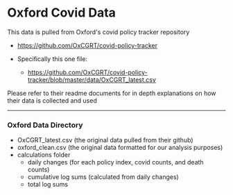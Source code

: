# Oxford Covid Data
This data is pulled from Oxford's covid policy tracker repository
- https://github.com/OxCGRT/covid-policy-tracker

- Specifically this one file:
  - https://github.com/OxCGRT/covid-policy-tracker/blob/master/data/OxCGRT_latest.csv

Please refer to their readme documents for in depth explanations on how their data is collected and used
___
### Oxford Data Directory
- OxCGRT_latest.csv (the original data pulled from their github)
- oxford_clean.csv (the original data formatted for our analysis purposes)
- calculations folder
  - daily changes (for each policy index, covid counts, and death counts)
  - cumulative log sums (calculated from daily changes)
  - total log sums